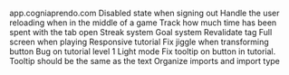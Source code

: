 app.cogniaprendo.com
Disabled state when signing out
Handle the user reloading when in the middle of a game
Track how much time has been spent with the tab open
Streak system
Goal system
Revalidate tag
Full screen when playing
Responsive tutorial
Fix jiggle when transforming button
Bug on tutorial level 1
Light mode
Fix tooltip on button in tutorial. Tooltip should be the same as the text
Organize imports and import type
